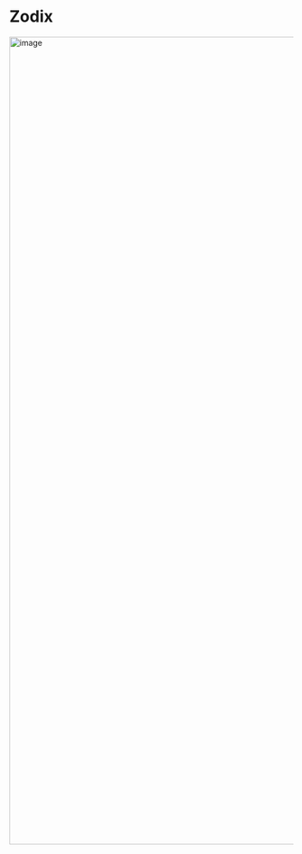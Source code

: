 # Zodix
<img width="1433" alt="image" src="https://github.com/SoumyyaaJain/Zodix/assets/92438532/85df9b4c-902e-4738-8ebc-225c8d4cc28b">
